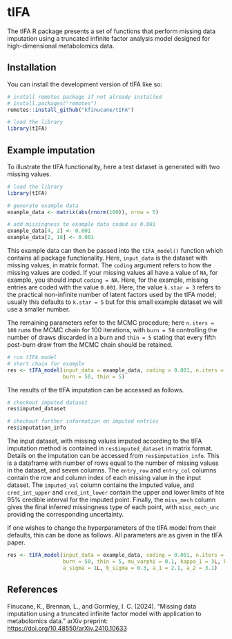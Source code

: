 
<!-- README.md is generated from README.Rmd. Please edit that file -->

# tIFA

The tIFA R package presents a set of functions that perform missing data
imputation using a truncated infinite factor analysis model designed for
high-dimensional metabolomics data.

## Installation

You can install the development version of tIFA like so:

``` r
# install remotes package if not already installed
# install.packages("remotes")
remotes::install_github("kfinucane/tIFA")

# load the library
library(tIFA)
```

## Example imputation

To illustrate the tIFA functionality, here a test dataset is generated
with two missing values.

``` r
# load the library
library(tIFA)

# generate example data
example_data <- matrix(abs(rnorm(100)), nrow = 5)

# add missingness to example data coded as 0.001
example_data[4, 2] <- 0.001
example_data[2, 18] <- 0.001
```

This example data can then be passed into the `tIFA_model()` function
which contains all package functionality. Here, `input_data` is the
dataset with missing values, in matrix format. The `coding` argument
refers to how the missing values are coded. If your missing values all
have a value of `NA`, for example, you should input `coding = NA`. Here,
for the example, missing entries are coded with the value `0.001`. Here,
the value `k.star = 3` refers to the practical non-infinite number of
latent factors used by the tIFA model; usually this defaults to
`k.star = 5` but for this small example dataset we will use a smaller
number.

The remaining parameters refer to the MCMC procedure; here
`n.iters = 100` runs the MCMC chain for 100 iterations, with `burn = 50`
controlling the number of draws discarded in a burn and `thin = 5`
stating that every fifth post-burn draw from the MCMC chain should be
retained.

``` r
# run tIFA model
# short chain for example
res <- tIFA_model(input_data = example_data, coding = 0.001, n.iters = 100, k.star = 3,
                  burn = 50, thin = 5)
```

The results of the tIFA imputation can be accessed as follows.

``` r
# checkout imputed dataset
res$imputed_dataset

# checkout further information on imputed entries
res$imputation_info
```

The input dataset, with missing values imputed according to the tIFA
imputation method is contained in `res$imputed_dataset` in matrix
format. Details on the imputation can be accessed from
`res$imputation_info`. This is a dataframe with number of rows equal to
the number of missing values in the dataset, and seven columns. The
`entry_row` and `entry_col` columns contain the row and column index of
each missing value in the input dataset. The `imputed_val` column
contains the imputed value, and `cred_int_upper` and `cred_int_lower`
contain the upper and lower limits of hte 95% credible interval for the
imputed point. Finally, the `miss_mech` column gives the final inferred
missingness type of each point, with `miss_mech_unc` providing the
corresponding uncertainty.

If one wishes to change the hyperparameters of the tIFA model from their
defaults, this can be done as follows. All parameters are as given in
the tIFA paper.

``` r
res <- tIFA_model(input_data = example_data, coding = 0.001, n.iters = 100, k.star = 3,
                  burn = 50, thin = 5, mu_varphi = 0.1, kappa_1 = 3L, kappa_2 = 2L,
                  a_sigma = 1L, b_sigma = 0.3, a_1 = 2.1, a_2 = 3.1)
```

## References

Finucane, K., Brennan, L., and Gormley, I. C. (2024). “Missing data
imputation using a truncated infinite factor model with application to
metabolomics data.” arXiv preprint:
<https://doi.org/10.48550/arXiv.2410.10633>
